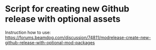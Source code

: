 # Script for creating new Github release with optional assets

Instruction how to use:  
https://forums.beamdog.com/discussion/74811/modrelease-create-new-github-release-with-optional-mod-packages
